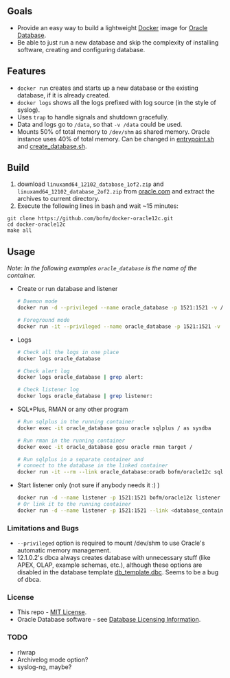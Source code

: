 ## Goals
* Provide an easy way to build a lightweight [Docker](http://www.docker.com/) image for [Oracle Database](http://docs.oracle.com/database/121/index.htm).
* Be able to just run a new database and skip the complexity of installing software, creating and configuring database.

## Features
* `docker run` creates and starts up a new database or the existing database, if it is already created.
* `docker logs` shows all the logs prefixed with log source (in the style of syslog).
* Uses `trap` to handle signals and shutdown gracefully.
* Data and logs go to `/data`, so that `-v /data` could be used.
* Mounts 50% of total memory to `/dev/shm` as shared memory. Oracle instance uses 40% of total memory. Can be changed in [entrypoint.sh](step2/entrypoint.sh) and [create_database.sh](step2/create_database.sh).


## Build
1.  download `linuxamd64_12102_database_1of2.zip` and `linuxamd64_12102_database_2of2.zip` from [oracle.com](http://www.oracle.com/technetwork/database/enterprise-edition/downloads/database12c-linux-download-2240591.html) and extract the archives to current directory.
2. Execute the following lines in bash and wait ~15 minutes:
```shell
git clone https://github.com/bofm/docker-oracle12c.git
cd docker-oracle12c
make all
```

## Usage
*Note: In the following examples `oracle_database` is the name of the container.*

* Create or run database and listener

  ```bash
  # Daemon mode
  docker run -d --privileged --name oracle_database -p 1521:1521 -v /data bofm/oracle12c

  # Foreground mode
  docker run -it --privileged --name oracle_database -p 1521:1521 -v /data bofm/oracle12c
  ```

* Logs

  ```bash
  # Check all the logs in one place
  docker logs oracle_database

  # Check alert log
  docker logs oracle_database | grep alert:

  # Check listener log
  docker logs oracle_database | grep listener:
  ```

* SQL*Plus, RMAN or any other program

  ```bash
  # Run sqlplus in the running container
  docker exec -it oracle_database gosu oracle sqlplus / as sysdba

  # Run rman in the running container
  docker exec -it oracle_database gosu oracle rman target /

  # Run sqlplus in a separate container and
  # connect to the database in the linked container
  docker run -it --rm --link oracle_database:oradb bofm/oracle12c sqlplus sys/sys@oradb/ORCL as sysdba
  ```

* Start listener only (not sure if anybody needs it :) )

  ```bash
  docker run -d --name listener -p 1521:1521 bofm/oracle12c listener
  # Or link it to the running container
  docker run -d --name listener -p 1521:1521 --link <database_container> bofm/oracle12c listener
  ```

### Limitations and Bugs
* `--privileged` option is required to mount /dev/shm to use Oracle's automatic memory management.
* 12.1.0.2's dbca always creates database with unnecessary stuff (like APEX, OLAP, example schemas, etc.), although these options are disabled in the database template [db_template.dbc](step2/db_template.dbc). Seems to be a bug of dbca.

### License
* This repo - [MIT License](LICENSE).
* Oracle Database software - see [Database Licensing Information](http://docs.oracle.com/database/121/DBLIC/toc.htm).

### TODO
* rlwrap
* Archivelog mode option?
* syslog-ng, maybe?
